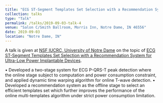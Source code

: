 ```yaml
---
title: "ECG ST-Segment Templates Set Selection with a Recommendation System for Ultra-Low Power Implantable Devices"
collection: talks
type: "Talk"
permalink: /talks/2019-09-03-talk-4
venue: "Salon C/Smith Ballroom, Morris Inn, Notre Dame, IN 46556"
date: 2019-09-03
location: "Notre Dame, IN"
---
```

A talk is given at [NSF IUCRC, University of Notre Dame](https://asic.nd.edu) 
on the topic of [ECG ST-Segment Templates Set Selection with a Recommendation System for Ultra-Low Power Implantable Devices](http://asic.pratt.duke.edu/notre-dame).

• Developed a two-stage system for ECG P-QRS-T peak detection where the online stage subject to computation and power consumption constraint, and applied dynamic time warping algorithm for online T-wave detection.
• Developed a recommendation system as the offline stage to select an efficient templates set which further improves the performance of the online multi-templates algorithm under strict power consumption limitation.